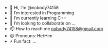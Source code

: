 - 👋 Hi, I’m @nobody74158
- 👀 I’m interested in Programming
- 🌱 I’m currently learning C++
- 💞️ I’m looking to collaborate on ...
- 📫 How to reach me nobody74158@gmail.com
- 😄 Pronouns: He/Him
- ⚡ Fun fact: ...

<!---
nobody74158/nobody74158 is a ✨ special ✨ repository because its `README.md` (this file) appears on your GitHub profile.
You can click the Preview link to take a look at your changes.
--->
